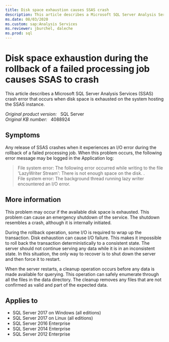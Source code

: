 ```yaml
---
title: Disk space exhaustion causes SSAS crash
description: This article describes a Microsoft SQL Server Analysis Services (SSAS) crash error that occurs when disk space is exhausted.
ms.date: 08/03/2020
ms.custom: sap:Analysis Services
ms.reviewer: jburchel, daleche
ms.prod: sql
---
```

# Disk space exhaustion during the rollback of a failed processing job causes SSAS to crash

This article describes a Microsoft SQL Server Analysis Services (SSAS) crash error that occurs when disk space is exhausted on the system hosting the SSAS instance.

_Original product version:_ &nbsp; SQL Server  
_Original KB number:_ &nbsp; 4088924

## Symptoms

Any release of SSAS crashes when it experiences an I/O error during the rollback of a failed processing job. When this problem occurs, the following error message may be logged in the Application log:

> File system error: The following error occurred while writing to the file 'LazyWriter Stream': There is not enough space on the disk. .  
File system error: The background thread running lazy writer encountered an I/O error.

## More information

This problem may occur if the available disk space is exhausted. This problem can cause an emergency shutdown of the service. The shutdown resembles a crash, although it is internally initiated.

During the rollback operation, some I/O is required to wrap up the transaction. Disk exhaustion can cause I/O failure. This makes it impossible to roll back the transaction deterministically to a consistent state. The server should not continue serving any data while it is in an inconsistent state. In this situation, the only way to recover is to shut down the server and then force it to restart.

When the server restarts, a cleanup operation occurs before any data is made available for querying. This operation can safely enumerate through all the files in the data directory. The cleanup removes any files that are not confirmed as valid and part of the expected data.

## Applies to

- SQL Server 2017 on Windows (all editions)
- SQL Server 2017 on Linux (all editions)
- SQL Server 2016 Enterprise
- SQL Server 2014 Enterprise
- SQL Server 2012 Enterprise
